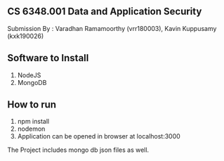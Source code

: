 CS 6348.001 Data and Application Security
-----------------------------------------------------

Submission By : Varadhan Ramamoorthy (vrr180003), Kavin Kuppusamy (kxk190026)

Software to Install
-------------------

1) NodeJS
2) MongoDB


How to run
----------

1) npm install
2) nodemon
3) Application can be opened in browser at localhost:3000

The Project includes mongo db json files as well.
